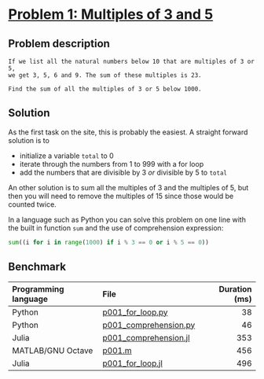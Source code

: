 # [Problem 1: Multiples of 3 and 5](https://projecteuler.net/problem=1)

## Problem description

```
If we list all the natural numbers below 10 that are multiples of 3 or 5,
we get 3, 5, 6 and 9. The sum of these multiples is 23.

Find the sum of all the multiples of 3 or 5 below 1000.
```

## Solution

As the first task on the site, this is probably the easiest. A straight forward solution is to

- initialize a variable `total` to 0
- iterate through the numbers from 1 to 999 with a for loop
- add the numbers that are divisible by 3 _or_ divisible by 5 to `total`

An other solution is to sum all the multiples of 3 and the multiples of 5, but then you will need to remove the multiples of 15 since those would be counted twice.

In a language such as Python you can solve this problem on one line with the built in function `sum` and the use of comprehension expression:

```python
sum((i for i in range(1000) if i % 3 == 0 or i % 5 == 0))
```

## Benchmark

| Programming language | File                                             | Duration (ms) |
| :------------------- | :----------------------------------------------- | ------------: |
| Python               | [p001_for_loop.py](./p001_for_loop.py)           |            38 |
| Python               | [p001_comprehension.py](./p001_comprehension.py) |            46 |
| Julia                | [p001_comprehension.jl](./p001_comprehension.jl) |           353 |
| MATLAB/GNU Octave    | [p001.m](./p001.m)                               |           456 |
| Julia                | [p001_for_loop.jl](./p001_for_loop.jl)           |           496 |
